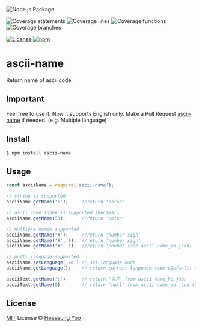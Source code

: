 ![Node.js Package](https://github.com/avocadee/ascii-name/workflows/Node.js%20Package/badge.svg)


![Coverage statements](./coverage/badge-statements.svg)
![Coverage lines](./coverage/badge-lines.svg)
![Coverage functions](./coverage/badge-functions.svg)
![Coverage branches](./coverage/badge-branches.svg)

[![License][license-image]][license-url]
[![npm](https://img.shields.io/npm/dw/jest-coverage-badges.svg)](https://www.npmjs.com/package/ascii-name)

[license-url]: https://opensource.org/licenses/MIT
[license-image]: https://img.shields.io/npm/l/make-coverage-badge.svg


# ascii-name
Return name of ascii code

## Important

Feel free to use it.
Now it supports English only.
Make a Pull Request [ascii-name] if needed. (e.g. Multiple language)


## Install

```
$ npm install ascii-name
```

## Usage

```js
const asciiName = require('ascii-name');

// string is supported
asciiName.getName(':');     //return 'colon'

// ascii code index is supported (Decimal)
asciiName.getName(53);      //return 'colon'

// multiple names supported
asciiName.getName('#');     //return 'number sign'
asciiName.getName('#', 0);  //return 'number sign'
asciiName.getName('#', 1);  //return 'pound' (see ascii-name_en.json)

// multi language supported
asciiName.setLanguage('ko') // set language code
asciiName.getLanguage();    // return current language code (Default: en)

asciiText.getName(':')      // return '콜론' from ascii-name_ko.json
asciiText.getName(0)        // return 'null' from ascii-name_en.json (default) as ascii-name_ko.json does not have the value of 0

```

## License

[MIT][license] License © [Heeseong Yoo][avocadee]

<!-------------------- Links ------------------------>
[avocadee]: https://github.com/avocadee
[license]: https://github.com/avocadee/ascii-name/blob/master/license
[ascii-name]: https://github.com/avocadee/ascii-name